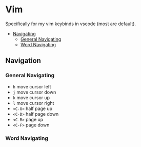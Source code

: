 # Vim  

Specifically for my vim keybinds in vscode (most are default).  

- [Navigating](#navigating)
    * [General Navigating](#general-navigating)
    * [Word Navigating](#word-navigating)

## Navigation  
### General Navigating 
- `h` move cursor left  
- `j` move cursor down  
- `k` move cursor up  
- `l` move cursor right  
- `<C-U>` half page up  
- `<C-D>` half page down  
- `<C-B>` page up    
- `<C-F>` page down  

### Word Navigating 